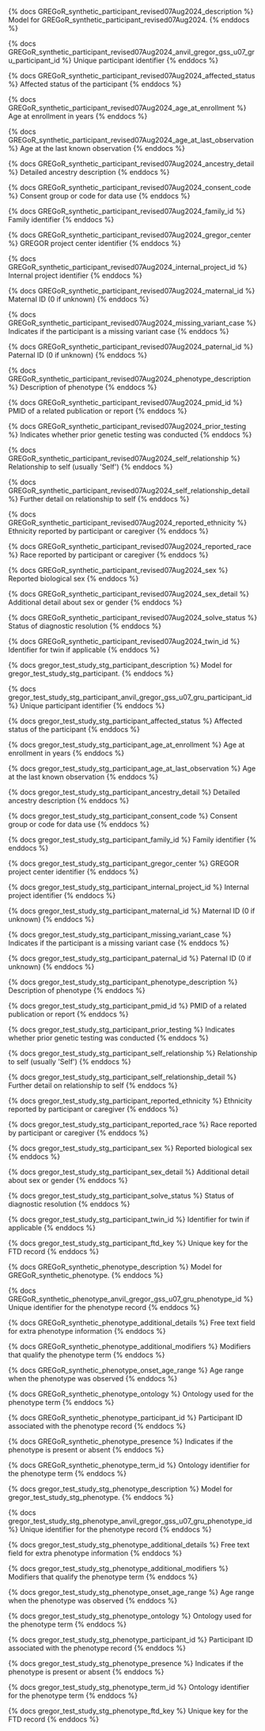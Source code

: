 {% docs GREGoR_synthetic_participant_revised07Aug2024_description %}
Model for GREGoR_synthetic_participant_revised07Aug2024.
{% enddocs %}


{% docs GREGoR_synthetic_participant_revised07Aug2024_anvil_gregor_gss_u07_gru_participant_id %}
Unique participant identifier
{% enddocs %}


{% docs GREGoR_synthetic_participant_revised07Aug2024_affected_status %}
Affected status of the participant
{% enddocs %}


{% docs GREGoR_synthetic_participant_revised07Aug2024_age_at_enrollment %}
Age at enrollment in years
{% enddocs %}


{% docs GREGoR_synthetic_participant_revised07Aug2024_age_at_last_observation %}
Age at the last known observation
{% enddocs %}


{% docs GREGoR_synthetic_participant_revised07Aug2024_ancestry_detail %}
Detailed ancestry description
{% enddocs %}


{% docs GREGoR_synthetic_participant_revised07Aug2024_consent_code %}
Consent group or code for data use
{% enddocs %}


{% docs GREGoR_synthetic_participant_revised07Aug2024_family_id %}
Family identifier
{% enddocs %}


{% docs GREGoR_synthetic_participant_revised07Aug2024_gregor_center %}
GREGOR project center identifier
{% enddocs %}


{% docs GREGoR_synthetic_participant_revised07Aug2024_internal_project_id %}
Internal project identifier
{% enddocs %}


{% docs GREGoR_synthetic_participant_revised07Aug2024_maternal_id %}
Maternal ID (0 if unknown)
{% enddocs %}


{% docs GREGoR_synthetic_participant_revised07Aug2024_missing_variant_case %}
Indicates if the participant is a missing variant case
{% enddocs %}


{% docs GREGoR_synthetic_participant_revised07Aug2024_paternal_id %}
Paternal ID (0 if unknown)
{% enddocs %}


{% docs GREGoR_synthetic_participant_revised07Aug2024_phenotype_description %}
Description of phenotype
{% enddocs %}


{% docs GREGoR_synthetic_participant_revised07Aug2024_pmid_id %}
PMID of a related publication or report
{% enddocs %}


{% docs GREGoR_synthetic_participant_revised07Aug2024_prior_testing %}
Indicates whether prior genetic testing was conducted
{% enddocs %}


{% docs GREGoR_synthetic_participant_revised07Aug2024_self_relationship %}
Relationship to self (usually 'Self')
{% enddocs %}


{% docs GREGoR_synthetic_participant_revised07Aug2024_self_relationship_detail %}
Further detail on relationship to self
{% enddocs %}


{% docs GREGoR_synthetic_participant_revised07Aug2024_reported_ethnicity %}
Ethnicity reported by participant or caregiver
{% enddocs %}


{% docs GREGoR_synthetic_participant_revised07Aug2024_reported_race %}
Race reported by participant or caregiver
{% enddocs %}


{% docs GREGoR_synthetic_participant_revised07Aug2024_sex %}
Reported biological sex
{% enddocs %}


{% docs GREGoR_synthetic_participant_revised07Aug2024_sex_detail %}
Additional detail about sex or gender
{% enddocs %}


{% docs GREGoR_synthetic_participant_revised07Aug2024_solve_status %}
Status of diagnostic resolution
{% enddocs %}


{% docs GREGoR_synthetic_participant_revised07Aug2024_twin_id %}
Identifier for twin if applicable
{% enddocs %}


{% docs gregor_test_study_stg_participant_description %}
Model for gregor_test_study_stg_participant.
{% enddocs %}


{% docs gregor_test_study_stg_participant_anvil_gregor_gss_u07_gru_participant_id %}
Unique participant identifier
{% enddocs %}


{% docs gregor_test_study_stg_participant_affected_status %}
Affected status of the participant
{% enddocs %}


{% docs gregor_test_study_stg_participant_age_at_enrollment %}
Age at enrollment in years
{% enddocs %}


{% docs gregor_test_study_stg_participant_age_at_last_observation %}
Age at the last known observation
{% enddocs %}


{% docs gregor_test_study_stg_participant_ancestry_detail %}
Detailed ancestry description
{% enddocs %}


{% docs gregor_test_study_stg_participant_consent_code %}
Consent group or code for data use
{% enddocs %}


{% docs gregor_test_study_stg_participant_family_id %}
Family identifier
{% enddocs %}


{% docs gregor_test_study_stg_participant_gregor_center %}
GREGOR project center identifier
{% enddocs %}


{% docs gregor_test_study_stg_participant_internal_project_id %}
Internal project identifier
{% enddocs %}


{% docs gregor_test_study_stg_participant_maternal_id %}
Maternal ID (0 if unknown)
{% enddocs %}


{% docs gregor_test_study_stg_participant_missing_variant_case %}
Indicates if the participant is a missing variant case
{% enddocs %}


{% docs gregor_test_study_stg_participant_paternal_id %}
Paternal ID (0 if unknown)
{% enddocs %}


{% docs gregor_test_study_stg_participant_phenotype_description %}
Description of phenotype
{% enddocs %}


{% docs gregor_test_study_stg_participant_pmid_id %}
PMID of a related publication or report
{% enddocs %}


{% docs gregor_test_study_stg_participant_prior_testing %}
Indicates whether prior genetic testing was conducted
{% enddocs %}


{% docs gregor_test_study_stg_participant_self_relationship %}
Relationship to self (usually 'Self')
{% enddocs %}


{% docs gregor_test_study_stg_participant_self_relationship_detail %}
Further detail on relationship to self
{% enddocs %}


{% docs gregor_test_study_stg_participant_reported_ethnicity %}
Ethnicity reported by participant or caregiver
{% enddocs %}


{% docs gregor_test_study_stg_participant_reported_race %}
Race reported by participant or caregiver
{% enddocs %}


{% docs gregor_test_study_stg_participant_sex %}
Reported biological sex
{% enddocs %}


{% docs gregor_test_study_stg_participant_sex_detail %}
Additional detail about sex or gender
{% enddocs %}


{% docs gregor_test_study_stg_participant_solve_status %}
Status of diagnostic resolution
{% enddocs %}


{% docs gregor_test_study_stg_participant_twin_id %}
Identifier for twin if applicable
{% enddocs %}


{% docs gregor_test_study_stg_participant_ftd_key %}
Unique key for the FTD record
{% enddocs %}


{% docs GREGoR_synthetic_phenotype_description %}
Model for GREGoR_synthetic_phenotype.
{% enddocs %}


{% docs GREGoR_synthetic_phenotype_anvil_gregor_gss_u07_gru_phenotype_id %}
Unique identifier for the phenotype record
{% enddocs %}


{% docs GREGoR_synthetic_phenotype_additional_details %}
Free text field for extra phenotype information
{% enddocs %}


{% docs GREGoR_synthetic_phenotype_additional_modifiers %}
Modifiers that qualify the phenotype term
{% enddocs %}


{% docs GREGoR_synthetic_phenotype_onset_age_range %}
Age range when the phenotype was observed
{% enddocs %}


{% docs GREGoR_synthetic_phenotype_ontology %}
Ontology used for the phenotype term
{% enddocs %}


{% docs GREGoR_synthetic_phenotype_participant_id %}
Participant ID associated with the phenotype record
{% enddocs %}


{% docs GREGoR_synthetic_phenotype_presence %}
Indicates if the phenotype is present or absent
{% enddocs %}


{% docs GREGoR_synthetic_phenotype_term_id %}
Ontology identifier for the phenotype term
{% enddocs %}


{% docs gregor_test_study_stg_phenotype_description %}
Model for gregor_test_study_stg_phenotype.
{% enddocs %}


{% docs gregor_test_study_stg_phenotype_anvil_gregor_gss_u07_gru_phenotype_id %}
Unique identifier for the phenotype record
{% enddocs %}


{% docs gregor_test_study_stg_phenotype_additional_details %}
Free text field for extra phenotype information
{% enddocs %}


{% docs gregor_test_study_stg_phenotype_additional_modifiers %}
Modifiers that qualify the phenotype term
{% enddocs %}


{% docs gregor_test_study_stg_phenotype_onset_age_range %}
Age range when the phenotype was observed
{% enddocs %}


{% docs gregor_test_study_stg_phenotype_ontology %}
Ontology used for the phenotype term
{% enddocs %}


{% docs gregor_test_study_stg_phenotype_participant_id %}
Participant ID associated with the phenotype record
{% enddocs %}


{% docs gregor_test_study_stg_phenotype_presence %}
Indicates if the phenotype is present or absent
{% enddocs %}


{% docs gregor_test_study_stg_phenotype_term_id %}
Ontology identifier for the phenotype term
{% enddocs %}


{% docs gregor_test_study_stg_phenotype_ftd_key %}
Unique key for the FTD record
{% enddocs %}